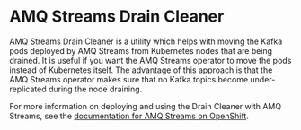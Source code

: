 # AMQ Streams Drain Cleaner

AMQ Streams Drain Cleaner is a utility which helps with moving the Kafka pods deployed by AMQ Streams from Kubernetes nodes that are being drained.
It is useful if you want the AMQ Streams operator to move the pods instead of Kubernetes itself.
The advantage of this approach is that the AMQ Streams operator makes sure that no Kafka topics become under-replicated during the node draining.

For more information on deploying and using the Drain Cleaner with AMQ Streams, see the [documentation for AMQ Streams on OpenShift](https://access.redhat.com/documentation/en-us/red_hat_amq_streams/).
